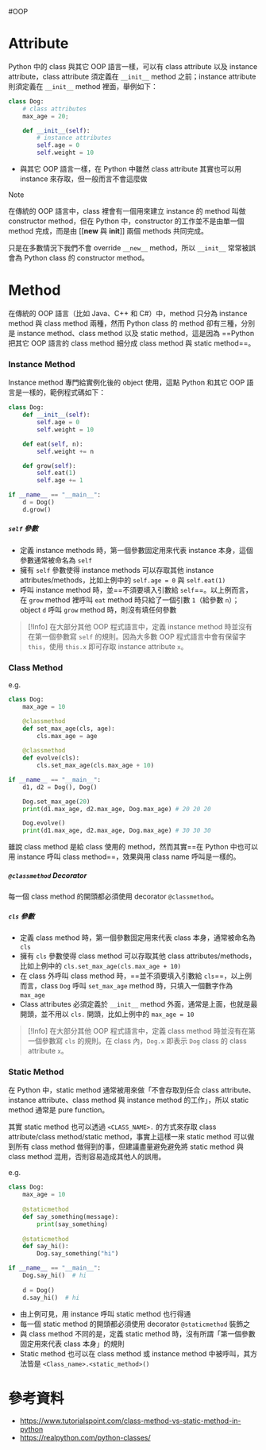 #OOP 

# Attribute

Python 中的 class 與其它 OOP 語言一樣，可以有 class attribute 以及 instance attribute，class attribute 須定義在 `__init__` method 之前；instance attribute 則須定義在 `__init__` method 裡面，舉例如下：

```Python
class Dog:
    # class attributes
    max_age = 20;

    def __init__(self):
        # instance attributes
        self.age = 0
        self.weight = 10
```

- 與其它 OOP 語言一樣，在 Python 中雖然 class attribute 其實也可以用 instance 來存取，但一般而言不會這麼做

>[!Note]
>在傳統的 OOP 語言中，class 裡會有一個用來建立 instance 的 method 叫做 constructor method，但在 Python 中，constructor 的工作並不是由單一個 method 完成，而是由 [[__new__ 與 __init__]] 兩個 methods 共同完成。
>
>只是在多數情況下我們不會 override `__new__` method，所以 `__init__` 常常被誤會為 Python class 的 constructor method。

# Method

在傳統的 OOP 語言（比如 Java、C++ 和 C#）中，method 只分為 instance method 與 class method 兩種，然而 Python class 的 method 卻有三種，分別是 instance method、class method 以及 static method，這是因為 ==Python 把其它 OOP 語言的 class method 細分成 class method 與 static method==。

### Instance Method

Instance method 專門給實例化後的 object 使用，這點 Python 和其它 OOP 語言是一樣的，範例程式碼如下：

```Python
class Dog:
    def __init__(self):
        self.age = 0
        self.weight = 10

    def eat(self, n):
        self.weight += n

    def grow(self):
        self.eat(1)
        self.age += 1

if __name__ == "__main__":
    d = Dog()
    d.grow()
```

##### `self` 參數

- 定義 instance methods 時，第一個參數固定用來代表 instance 本身，這個參數通常被命名為 `self`
- 擁有 `self` 參數使得 instance methods 可以存取其他 instance attributes/methods，比如上例中的 `self.age = 0` 與 `self.eat(1)`
- 呼叫 instance method 時，並==不須要填入引數給 `self`==。以上例而言，在 `grow` method 裡呼叫 `eat` method 時只給了一個引數 `1`（給參數 `n`）；object `d` 呼叫 `grow` method 時，則沒有填任何參數

>[!Info]
>在大部分其他 OOP 程式語言中，定義 instance method 時並沒有在第一個參數寫 `self` 的規則。因為大多數 OOP 程式語言中會有保留字 `this`，使用 `this.x` 即可存取 instance attribute `x`。

### Class Method

e.g.

```Python
class Dog:
    max_age = 10

    @classmethod
    def set_max_age(cls, age):
        cls.max_age = age
    
    @classmethod
    def evolve(cls):
        cls.set_max_age(cls.max_age + 10)

if __name__ == "__main__":
    d1, d2 = Dog(), Dog()

    Dog.set_max_age(20)
    print(d1.max_age, d2.max_age, Dog.max_age) # 20 20 20

    Dog.evolve()
    print(d1.max_age, d2.max_age, Dog.max_age) # 30 30 30
```

雖說 class method 是給 class 使用的 method，然而其實==在 Python 中也可以用 instance 呼叫 class method==，效果與用 class name 呼叫是一樣的。

##### `@classmethod` Decorator

每一個 class method 的開頭都必須使用 decorator `@classmethod`。

##### `cls` 參數

- 定義 class method 時，第一個參數固定用來代表 class 本身，通常被命名為 `cls`
- 擁有 `cls` 參數使得 class method 可以存取其他 class attributes/methods，比如上例中的 `cls.set_max_age(cls.max_age + 10)`
- 在 class 外呼叫 class method 時，==並不須要填入引數給 `cls`==，以上例而言，class `Dog` 呼叫 `set_max_age` method 時，只填入一個數字作為 `max_age`
- Class attributes 必須定義於 `__init__` method 外面，通常是上面，也就是最開頭，並不用以 `cls.` 開頭，比如上例中的 `max_age = 10`

>[!Info]
>在大部分其他 OOP 程式語言中，定義 class method 時並沒有在第一個參數寫 `cls` 的規則。在 class 內，`Dog.x` 即表示 `Dog` class 的 class attribute `x`。

### Static Method

在 Python 中，static method 通常被用來做「不會存取到任合 class attribute、instance attribute、class method 與 instance method 的工作」，所以 static method 通常是 pure function。

其實 static method 也可以透過 `<CLASS_NAME>.` 的方式來存取 class attribute/class method/static method，事實上這樣一來 static method 可以做到所有 class method 做得到的事，但建議盡量避免避免將 static method 與 class method 混用，否則容易造成其他人的誤用。

e.g.

```Python
class Dog:
    max_age = 10
    
    @staticmethod
    def say_something(message):
        print(say_something)
    
    @staticmethod
    def say_hi():
        Dog.say_something("hi")

if __name__ == "__main__":
    Dog.say_hi()  # hi
    
    d = Dog()
    d.say_hi()  # hi
```

- 由上例可見，用 instance 呼叫 static method 也行得通
- 每一個 static method 的開頭都必須使用 decorator `@staticmethod` 裝飾之
- 與 class method 不同的是，定義 static method 時，沒有所謂「第一個參數固定用來代表 class 本身」的規則
- Static method 也可以在 class method 或 instance method 中被呼叫，其方法皆是 `<Class_name>.<static_method>()`

# 參考資料

- <https://www.tutorialspoint.com/class-method-vs-static-method-in-python>
- <https://realpython.com/python-classes/>
